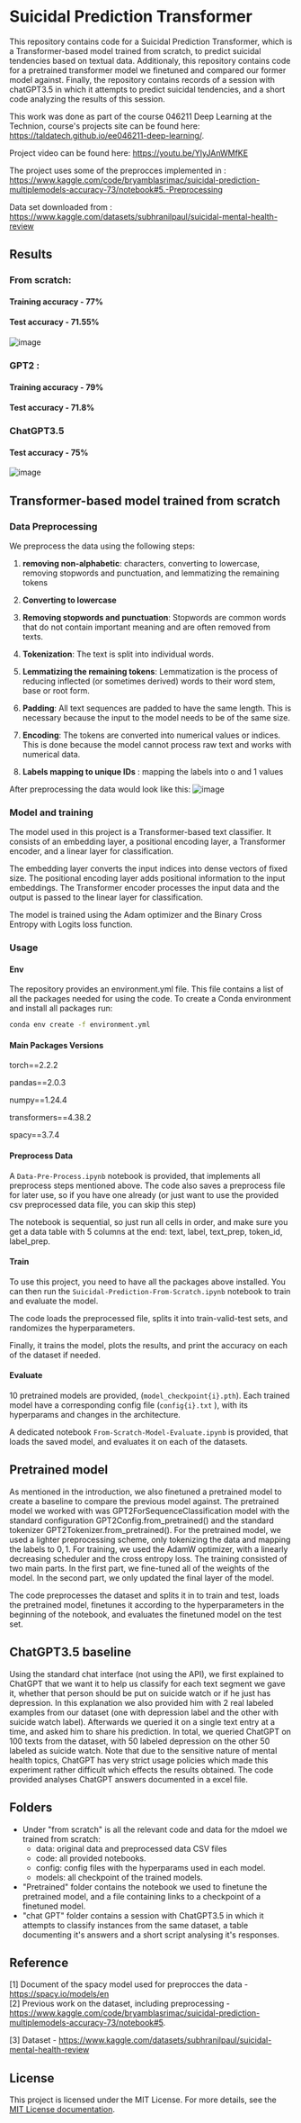 # Suicidal Prediction Transformer

This repository contains code for a Suicidal Prediction Transformer, which is a Transformer-based model trained from scratch, to predict suicidal tendencies based on textual data. Additionaly, this repository contains code for a pretrained transformer model we finetuned and compared our former model against. Finally, the repository contains records of a session with chatGPT3.5 in which it attempts to predict suicidal tendencies, and a short code analyzing the results of this session.

This work was done as part of the course 046211 Deep Learning at the Technion, course's projects site can be found here: https://taldatech.github.io/ee046211-deep-learning/.

Project video can be found here: https://youtu.be/YIyJAnWMfKE

The project uses some of the preprocces implemented in :  https://www.kaggle.com/code/bryamblasrimac/suicidal-prediction-multiplemodels-accuracy-73/notebook#5.-Preprocessing 

Data set downloaded from : https://www.kaggle.com/datasets/subhranilpaul/suicidal-mental-health-review

## Results 
### From scratch: 
#### Training accuracy - 77% 
#### Test accuracy - 71.55%
![image](https://github.com/DanielOchana/Suicidal-Prediction-Transformer/assets/102607314/3e308c04-d4ea-4dce-b3ca-e51443278e27)

### GPT2 : 
#### Training accuracy - 79% 
#### Test accuracy - 71.8%

### ChatGPT3.5
#### Test accuracy - 75%
![image](https://github.com/DanielOchana/Suicidal-Prediction-Transformer/assets/95130767/2c25af0a-f496-42cf-b66f-50de9c00606f)



## Transformer-based model trained from scratch
### Data Preprocessing

We preprocess the data using the following steps:
1. **removing non-alphabetic**: characters, converting to lowercase, removing stopwords and punctuation, and lemmatizing the remaining tokens

2. **Converting to lowercase**
3. **Removing stopwords and punctuation**: Stopwords are common words that do not contain important meaning and are often removed from texts.
4. **Tokenization**: The text is split into individual words.
5. **Lemmatizing the remaining tokens**: Lemmatization is the process of reducing inflected (or sometimes derived) words to their word stem, base or root form.

6. **Padding**: All text sequences are padded to have the same length. This is necessary because the input to the model needs to be of the same size.

7. **Encoding**: The tokens are converted into numerical values or indices. This is done because the model cannot process raw text and works with numerical data.
8. **Labels mapping to unique IDs** : mapping the labels into o and 1 values 

After preprocessing the data would look like this:
![image](https://github.com/DanielOchana/Suicidal-Prediction-Transformer/assets/102607314/f7bd433e-4186-40c1-866c-c8bbafa7cccf)


### Model and training

The model used in this project is a Transformer-based text classifier. It consists of an embedding layer, a positional encoding layer, a Transformer encoder, and a linear layer for classification.

The embedding layer converts the input indices into dense vectors of fixed size. The positional encoding layer adds positional information to the input embeddings. The Transformer encoder processes the input data and the output is passed to the linear layer for classification.

The model is trained using the Adam optimizer and the Binary Cross Entropy with Logits loss function.

### Usage 
#### Env
The repository provides an environment.yml file.
This file contains a list of all the packages needed for using the code. 
To create a Conda environment and install all packages run:

``` bash 
conda env create -f environment.yml
```
#### Main Packages Versions
torch==2.2.2 

pandas==2.0.3

numpy==1.24.4

transformers==4.38.2

spacy==3.7.4

#### Preprocess Data
A `Data-Pre-Process.ipynb` notebook is provided, that implements all preprocess steps mentioned above. 
The code also saves a preprocess file for later use, so if you have one already (or just want to use the provided csv preprocessed data file, you can skip this step)

The notebook is sequential, so just run all cells in order, and make sure you get a data table with 5 columns at the end: 
text, label, text_prep, token_id, label_prep.

#### Train
To use this project, you need to have all the packages above installed. You can then run the `Suicidal-Prediction-From-Scratch.ipynb` notebook to train and evaluate the model.

The code loads the preprocessed file, splits it into train-valid-test sets, and randomizes the hyperparameters. 

Finally, it trains the model, plots the results, and print the accuracy on each of the dataset if needed. 

#### Evaluate

10 pretrained models are provided, (`model_checkpoint{i}.pth`).
Each trained model have a corresponding config file (`config{i}.txt` ), with its hyperparams and changes in the architecture. 

A dedicated notebook `From-Scratch-Model-Evaluate.ipynb` is provided, that loads the saved model, and evaluates it on each of the datasets. 

## Pretrained model
As mentioned in the introduction, we also finetuned a pretrained model to create a baseline to compare the previous model against. The pretrained model we worked with was GPT2ForSequenceClassification model with the standard configuration GPT2Config.from_pretrained() and the standard tokenizer GPT2Tokenizer.from_pretrained(). For the pretrained model, we used a lighter preprocessing scheme, only tokenizing the data and mapping the labels to $0, 1$. For training, we used the AdamW optimizer, with a linearly decreasing scheduler and the cross entropy loss. The training consisted of two main parts. In the first part, we fine-tuned all of the weights of the model. In the second part, we only updated the final layer of the model. 

The code preprocesses the dataset and splits it in to train and test, loads the pretrained model, finetunes it  according to the hyperparameters in the beginning of the notebook, and evaluates the finetuned model on the test set.

## ChatGPT3.5 baseline
Using the standard chat interface (not using the API), we first explained to ChatGPT that we want it to help us classify for each text segment we gave it, whether that person should be put on suicide watch or if he just has depression. In this explanation we also provided him with 2 real labeled examples from our dataset (one with depression label and the other with suicide watch label). Afterwards we queried it on a single text entry at a time, and asked him to share his prediction. In total, we queried ChatGPT on $100$ texts from the dataset, with $50$ labeled depression on the other $50$ labeled as suicide watch. Note that due to the sensitive nature of mental health topics, ChatGPT has very strict usage policies which made this experiment rather difficult which effects the results obtained. The code provided analyses ChatGPT answers documented in a excel file.

## Folders
* Under "from scratch" is all the relevant code and data for the mdoel we trained from scratch:
  * data: original data and preprocessed data CSV files
  * code: all provided notebooks. 
  * config: config files with the hyperparams used in each model. 
  * models: all checkpoint of the trained models. 
* "Pretrained" folder contains the notebook we used to finetune the pretrained model, and a file containing links to a checkpoint of a finetuned model.
* "chat GPT" folder contains a session with ChatGPT3.5 in which it attempts to classify instances from the same dataset, a table documenting it's answers and a short script analysing it's responses. 

## Reference

[1] Document of the spacy model used for preprocces the data - https://spacy.io/models/en  
[2] Previous work on the dataset, including preprocessing -  https://www.kaggle.com/code/bryamblasrimac/suicidal-prediction-multiplemodels-accuracy-73/notebook#5.

[3] Dataset - https://www.kaggle.com/datasets/subhranilpaul/suicidal-mental-health-review


## License

This project is licensed under the MIT License. For more details, see the [MIT License documentation](https://opensource.org/licenses/MIT).


